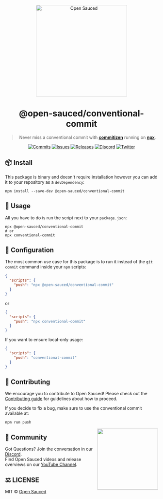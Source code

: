 <div style="text-align: center" align="center">
  <img alt="Open Sauced" src="https://i.ibb.co/7jPXt0Z/logo1-92f1a87f.png" width="300px" />

# @open-sauced/conventional-commit

> Never miss a conventional commit with [**commitizen**](https://www.npmjs.com/package/npm-install-checks) running on [**npx**](https://www.npmjs.com/package/commitizen).

[![Commits](https://img.shields.io/github/commit-activity/w/open-sauced/conventional-commit?style=flat)](https://github.com/open-sauced/conventional-commit/pulse)
[![Issues](https://img.shields.io/github/issues/open-sauced/conventional-commit.svg?style=flat)](https://github.com/open-sauced/conventional-commit/issues)
[![Releases](https://img.shields.io/github/v/release/open-sauced/conventional-commit.svg?style=flat)](https://github.com/open-sauced/conventional-commit/releases)
[![Discord](https://img.shields.io/discord/714698561081704529.svg?label=&logo=discord&logoColor=ffffff&color=7389D8&labelColor=6A7EC2)](https://discord.gg/U2peSNf23P)
[![Twitter](https://img.shields.io/twitter/follow/saucedopen?label=Follow&style=social)](https://twitter.com/saucedopen)

</div>

## 📦 Install

This package is binary and doesn't require installation however you can add it to your repository as a `devDependency`:

```shell
npm install --save-dev @open-sauced/conventional-commit
```

## 🚀 Usage

All you have to do is run the script next to your `package.json`:

```shell
npx @open-sauced/conventional-commit
# or
npx conventional-commit
```

## 🔧 Configuration

The most common use case for this package is to run it instead of the `git commit` command inside your `npm` scripts:

```json
{
  "scripts": {
    "push": "npx @open-sauced/conventional-commit"
  }
}
```

or

```json
{
  "scripts": {
    "push": "npx conventional-commit"
  }
}
```

If you want to ensure local-only usage:

```json
{
  "scripts": {
    "push": "conventional-commit"
  }
}
```


## 🤝 Contributing

We encourage you to contribute to Open Sauced! Please check out the [Contributing guide](https://docs.opensauced.pizza/) for guidelines about how to proceed.

If you decide to fix a bug, make sure to use the conventional commit available at:

```shell
npm run push
```

<img align="right" src="https://i.ibb.co/CJfW18H/ship.gif" width="200"/>

## 🍕 Community

Got Questions? Join the conversation in our [Discord](https://discord.gg/U2peSNf23P).  
Find Open Sauced videos and release overviews on our [YouTube Channel](https://www.youtube.com/channel/UCklWxKrTti61ZCROE1e5-MQ).

## ⚖️ LICENSE

MIT © [Open Sauced](LICENSE)
